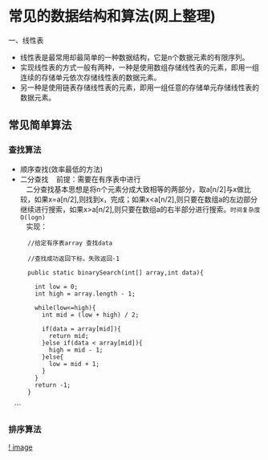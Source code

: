 # 常见的数据结构和算法(网上整理)

一、线性表  
- 线性表是最常用却最简单的一种数据结构，它是n个数据元素的有限序列。  
- 实现线性表的方式一般有两种，一种是使用数组存储线性表的元素，即用一组连续的存储单元依次存储线性表的数据元素。
- 另一种是使用链表存储线性表的元素，即用一组任意的存储单元存储线性表的数据元素。

## 常见简单算法

### 查找算法  
- 顺序查找(效率最低的方法)
- 二分查找
    前提：需要在有序表中进行  
    二分查找基本思想是将n个元素分成大致相等的两部分，取a[n/2]与x做比较，如果x=a[n/2],则找到x，完成；如果x<a[n/2],则只要在数组a的左边部分继续进行搜索，如果x>a[n/2],则只要在数组a的右半部分进行搜索。`时间复杂度O(logn)`  
    实现：  
    ```
      //给定有序表array 查找data  

      //查找成功返回下标，失败返回-1   

      public static binarySearch(int[] array,int data){
      
        int low = 0;
        int high = array.length - 1;

        while(low<=high){
          int mid = (low + high) / 2;

          if(data = array[mid]){
            return mid;
          }else if(data < array[mid]){
            high = mid - 1;
          }else{
            low = mid + 1;
          }
        }
        return -1;
      }
    
    ```
### 排序算法 
[! image](http://upload-images.jianshu.io/upload_images/2243690-da1c8b997a16c17c.png?imageMogr2/auto-orient/strip%7CimageView2/2)
    



